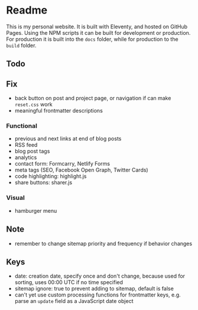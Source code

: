 # Readme

This is my personal website. It is built with Eleventy, and hosted on GitHub Pages. Using the NPM scripts it can be built for development or production. For production it is built into the `docs` folder, while for production to the `build` folder.



## Todo

## Fix

- back button on post and project page, or navigation if can make `reset.css` work
- meaningful frontmatter descriptions

### Functional

- previous and next links at end of blog posts
- RSS feed
- blog post tags
- analytics
- contact form: Formcarry, Netlify Forms
- meta tags (SEO, Facebook Open Graph, Twitter Cards)
- code highlighting: highlight.js
- share buttons: sharer.js

### Visual

- hamburger menu



## Note

- remember to change sitemap priority and frequency if behavior changes



## Keys

- date: creation date, specify once and don't change, because used for sorting, uses 00:00 UTC if no time specified
- sitemap ignore: true to prevent adding to sitemap, default is false
- can't yet use custom processing functions for frontmatter keys, e.g. parse an `update` field as a JavaScript date object